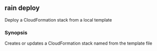 ## rain deploy

Deploy a CloudFormation stack from a local template

### Synopsis

Creates or updates a CloudFormation stack named <stack> from the template file <template>.
If you don't specify a stack name, rain will use the template filename minus its extension.

```
rain deploy <template> [stack]
```

### Options

```
  -d, --detach           Once deployment has started, don't wait around for it to finish.
  -f, --force            Don't ask questions; just deploy.
  -h, --help             help for deploy
      --params strings   Set parameter values. Use the format key1=value1,key2=value2.
      --tags strings     Add tags to the stack. Use the format key1=value1,key2=value2.
```

### Options inherited from parent commands

```
      --debug            Output debugging information
  -p, --profile string   AWS profile name; read from the AWS CLI configuration file
  -r, --region string    AWS region to use
```

### SEE ALSO

* [rain](index.md)	 - 

###### Auto generated by spf13/cobra on 27-May-2020
